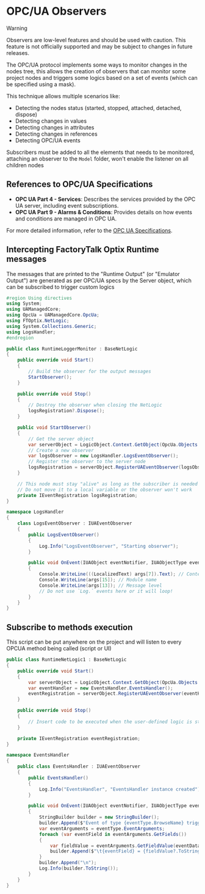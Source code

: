 # OPC/UA Observers

> [!WARNING]
> Observers are low-level features and should be used with caution. 
> This feature is not officially supported and may be subject to changes in future releases.

The OPC/UA protocol implements some ways to monitor changes in the nodes tree, this allows the creation of observers that can monitor some project nodes and triggers some logics based on a set of events (which can be specified using a mask).

This technique allows multiple scenarios like:

- Detecting the nodes status (started, stopped, attached, detached, dispose)
- Detecting changes in values
- Detecting changes in attributes
- Detecting changes in references
- Detecting OPC/UA events

Subscribers must be added to all the elements that needs to be monitored, attaching an observer to the `Model` folder, won't enable the listener on all children nodes

## References to OPC/UA Specifications

- **OPC UA Part 4 - Services**: Describes the services provided by the OPC UA server, including event subscriptions.
- **OPC UA Part 9 - Alarms & Conditions**: Provides details on how events and conditions are managed in OPC UA.

For more detailed information, refer to the [OPC UA Specifications](https://opcfoundation.org/developer-tools/specifications-unified-architecture).

## Intercepting FactoryTalk Optix Runtime messages

The messages that are printed to the "Runtime Output" (or "Emulator Output") are generated as per OPC/UA specs by the Server object, which can be subscribed to trigger custom logics

```csharp
#region Using directives
using System;
using UAManagedCore;
using OpcUa = UAManagedCore.OpcUa;
using FTOptix.NetLogic;
using System.Collections.Generic;
using LogsHandler;
#endregion

public class RuntimeLoggerMonitor : BaseNetLogic
{
    public override void Start()
    {
        // Build the observer for the output messages
        StartObserver();
    }

    public override void Stop()
    {
        // Destroy the observer when closing the NetLogic
        logsRegistration?.Dispose();
    }

    public void StartObserver()
    {
        // Get the server object
        var serverObject = LogicObject.Context.GetObject(OpcUa.Objects.Server);
        // Create a new observer
        var logsObserver = new LogsHandler.LogsEventObserver();
        // Register the observer to the server node
        logsRegistration = serverObject.RegisterUAEventObserver(logsObserver, FTOptix.Core.ObjectTypes.LogEvent);
    }

    // This node must stay "alive" as long as the subscriber is needed
    // Do not move it to a local variable or the observer won't work
    private IEventRegistration logsRegistration;
}

namespace LogsHandler
{
    class LogsEventObserver : IUAEventObserver
    {
        public LogsEventObserver()
        {
            Log.Info("LogsEventObserver", "Starting observer");
        }

        public void OnEvent(IUAObject eventNotifier, IUAObjectType eventType, IReadOnlyList<object> args, ulong senderId)
        {
            Console.WriteLine(((LocalizedText) args[7]).Text); // Content of the message
            Console.WriteLine(args[15]); // Module name
            Console.WriteLine(args[13]); // Message level
            // Do not use `Log.` events here or it will loop!
        }
    }
}

```

## Subscribe to methods execution

This script can be put anywhere on the project and will listen to every OPCUA method being called (script or UI)

```csharp
public class RuntimeNetLogic1 : BaseNetLogic
{
    public override void Start()
    {
        var serverObject = LogicObject.Context.GetObject(OpcUa.Objects.Server);
        var eventHandler = new EventsHandler.EventsHandler();
        eventRegistration = serverObject.RegisterUAEventObserver(eventHandler, UAManagedCore.OpcUa.ObjectTypes.AuditUpdateMethodEventType);
    }

    public override void Stop()
    {
        // Insert code to be executed when the user-defined logic is stopped
    }

    private IEventRegistration eventRegistration;
}

namespace EventsHandler
{
    public class EventsHandler : IUAEventObserver
    {
        public EventsHandler()
        {
            Log.Info("EventsHandler", "EventsHandler instance created");
        }

        public void OnEvent(IUAObject eventNotifier, IUAObjectType eventType, IReadOnlyList<object> eventData, ulong senderId)
        {
            StringBuilder builder = new StringBuilder();
            builder.Append($"Event of type {eventType.BrowseName} triggered");
            var eventArguments = eventType.EventArguments;
            foreach (var eventField in eventArguments.GetFields())
            {
                var fieldValue = eventArguments.GetFieldValue(eventData, eventField);
                builder.Append($"\t{eventField} = {fieldValue?.ToString() ?? "null"}");
            }
            builder.Append("\n");
            Log.Info(builder.ToString());
        }
    }
}
```
